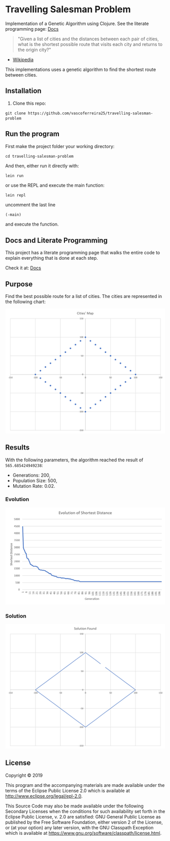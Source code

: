 # Travelling Salesman Problem
Implementation of a Genetic Algorithm using Clojure. See the literate programming page: [Docs](https://vascoferreira25.github.io/travelling-salesman-problem/index.html)

> "Given a list of cities and the distances between each pair of cities, what
> is the shortest possible route that visits each city and returns to the
> origin city?"
- [Wikipedia](https://en.wikipedia.org/wiki/Travelling_salesman_problem)

This implementations uses a genetic algorithm to find the shortest route
between cities.

## Installation

1. Clone this repo:
```shell
git clone https://github.com/vascoferreira25/travelling-salesman-problem
```

## Run the program
First make the project folder your working directory:
```shell
cd travelling-salesman-problem
```

And then, either run it directly with:
```shell
lein run
```

or use the REPL and execute the main function:
```shell
lein repl
```

uncomment the last line
```clojure
(-main)
```

and execute the function.

## Docs and Literate Programming

This project has a literate programming page that walks the entire code to explain
everything that is done at each step.

Check it at: [Docs](https://vascoferreira25.github.io/travelling-salesman-problem/index.html)

## Purpose

Find the best possible route for a list of cities.
The cities are represented in the following chart:

![cities_map](./resources/cities_map.png "Map with the cities")

## Results

With the following parameters, the algorithm reached the result of `565.685424949238`:
- Generations: 200,
- Population Size: 500,
- Mutation Rate: 0.02.

### Evolution
![evolution_chart](./resources/evolution_chart.png "Best Distance Evolution per Generation")

### Solution
![solution](./resources/solution.png "Solution found by the GA algorithm.")


## License

Copyright © 2019

This program and the accompanying materials are made available under the
terms of the Eclipse Public License 2.0 which is available at
http://www.eclipse.org/legal/epl-2.0.

This Source Code may also be made available under the following Secondary
Licenses when the conditions for such availability set forth in the Eclipse
Public License, v. 2.0 are satisfied: GNU General Public License as published by
the Free Software Foundation, either version 2 of the License, or (at your
option) any later version, with the GNU Classpath Exception which is available
at https://www.gnu.org/software/classpath/license.html.

